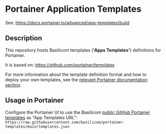 # Portainer Application Templates

See: https://docs.portainer.io/advanced/app-templates/build

## Description

This repository hosts Basilicom templates (**'Apps Templates'**) definitions for Portainer.

It is based on: https://github.com/portainer/templates

For more information about the template definition format and how to deploy your own templates, see the
[relevant Portainer documentation section](https://documentation.portainer.io/v2.0/templates/deploy_stack/).

## Usage in Portainer

Configure the Portainer UI to use the Basilicom [public GitHub Portainer templates](https://github.com/basilicom/portainer-templates/blob/main/templates.json) 
as "App Templates URL": ```https://raw.githubusercontent.com/basilicom/portainer-templates/main/templates.json```

